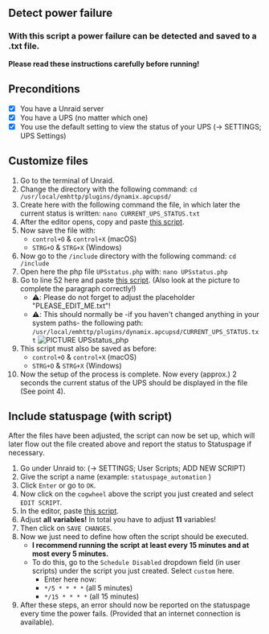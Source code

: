 ## Detect power failure
### With this script a power failure can be detected and saved to a .txt file.
**Please read these instructions carefully before running!**

## Preconditions
- [x] You have a Unraid server
- [x] You have a UPS (no matter which one)
- [x] You use the default setting to view the status of your UPS (-> SETTINGS; UPS Settings)

## Customize files
1. Go to the terminal of Unraid.
2. Change the directory with the following command: ```cd /usr/local/emhttp/plugins/dynamix.apcupsd/```
3. Create here with the following command the file, in which later the current status is written: ```nano CURRENT_UPS_STATUS.txt```
4. After the editor opens, copy and paste [this script](https://github.com/EasyTecRepository/StatuspageAutomation/blob/main/Power/CURRENT_UPS_STATUS.txt).
5. Now save the file with:
   - ```control+O``` & ```control+X``` (macOS)
   - ```STRG+O``` & ```STRG+X``` (Windows)
6. Now go to the ```/include``` directory with the following command: ```cd /include```
7. Open here the php file ```UPSstatus.php``` with: ```nano UPSstatus.php```
8. Go to line 52 here and paste [this script](https://github.com/EasyTecRepository/StatuspageAutomation/blob/main/Power/raw_php.php). (Also look at the picture to complete the paragraph correctly!)
   - ⚠️: Please do not forget to adjust the placeholder "PLEASE_EDIT_ME.txt"!
   - ⚠️: This should normally be -if you haven't changed anything in your system paths- the following path: ```/usr/local/emhttp/plugins/dynamix.apcupsd/CURRENT_UPS_STATUS.txt```
![PICTURE UPSstatus_php](https://github.com/EasyTecRepository/StatuspageAutomation/blob/main/images/UPSstatus.png)
9. This script must also be saved as before:
   - ```control+O``` & ```control+X``` (macOS)
   - ```STRG+O``` & ```STRG+X``` (Windows)
10. Now the setup of the process is complete. Now every (approx.) 2 seconds the current status of the UPS should be displayed in the file (See point 4).

## Include statuspage (with script)
After the files have been adjusted, the script can now be set up, which will later flow out the file created above and report the status to Statuspage if necessary.
1. Go under Unraid to: (-> SETTINGS; User Scripts; ADD NEW SCRIPT)
2. Give the script a name (example: ```statuspage_automation``` )
3. Click ```Enter``` or go to ```OK```.
4. Now click on the ```cogwheel``` above the script you just created and select ```EDIT SCRIPT```.
5. In the editor, paste [this script](https://github.com/EasyTecRepository/StatuspageAutomation/blob/main/Power/poweroutage_check.sh).
6. Adjust **all variables!** In total you have to adjust **11** variables!
7. Then click on ```SAVE CHANGES```.
8. Now we just need to define how often the script should be executed. 
   - **I recommend running the script at least every 15 minutes and at most every 5 minutes.**
   - To do this, go to the ```Schedule Disabled``` dropdown field (in user scripts) under the script you just created. Select ```custom``` here.
      - Enter here now:
      - ```*/5 * * * *``` (all 5 minutes)
      - ```*/15 * * * *``` (all 15 minutes)
9. After these steps, an error should now be reported on the statuspage every time the power fails. (Provided that an internet connection is available). 
